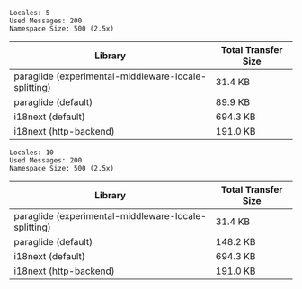 `Locales: 5`  
`Used Messages: 200`   
`Namespace Size: 500 (2.5x)` 

| Library                                              | Total Transfer Size | 
|------------------------------------------------------|---------------------| 
| paraglide (experimental-middleware-locale-splitting) | 31.4 KB             | 
| paraglide (default)                                  | 89.9 KB             | 
| i18next (default)                                    | 694.3 KB            | 
| i18next (http-backend)                               | 191.0 KB            | 


`Locales: 10`  
`Used Messages: 200`   
`Namespace Size: 500 (2.5x)` 

| Library                                              | Total Transfer Size | 
|------------------------------------------------------|---------------------| 
| paraglide (experimental-middleware-locale-splitting) | 31.4 KB             | 
| paraglide (default)                                  | 148.2 KB            | 
| i18next (default)                                    | 694.3 KB            | 
| i18next (http-backend)                               | 191.0 KB            | 


